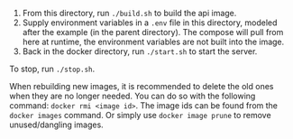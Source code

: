 1. From this directory, run `./build.sh` to build the api image.
2. Supply environment variables in a `.env` file in this directory, modeled after the example (in the parent directory). The compose will pull from here at runtime, the environment variables are not built into the image.
3. Back in the docker directory, run `./start.sh` to start the server.

To stop, run `./stop.sh`.

When rebuilding new images, it is recommended to delete the old ones when they are no longer needed. You can do so with the following command: `docker rmi <image id>`. The image ids can be found from the `docker images` command. Or simply use `docker image prune` to remove unused/dangling images.
